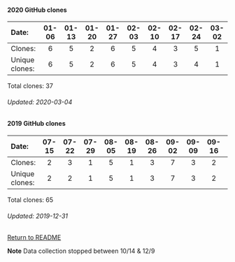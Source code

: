 #### 2020 GitHub clones
Date:		          | 01-06   | 01-13   | 01-20   |  01-27  |  02-03  |  02-10  |  02-17  |  02-24  |  03-02
|:---    |:---:   |:---:  |:---:  |:---:  |:---:  |:---:  |:---:  |:---:  |:---:
Clones:		        |    6    |  5      |    2    |      6  |  5      |  4      |  3      |  5      |  1
Unique   clones:  |    6    |  5      |    2    |      6  |      5  |      4  |      3  |      4  |      1

Total clones: 37
###### Updated: 2020-03-04

#### 2019 GitHub clones
Date:    |        07-15   |       07-22   |       07-29   |       08-05   |       08-19   |       08-26   |       09-02   |       09-09  |  09-16  |  09-23  |  10-07  |  10-14  |  12-09  |  12-16  |  12-23  |  12-30
|:---    |:---:   |:---:  |:---:  |:---:  |:---:  |:---:  |:---:  |:---:  |:---:  |:---:  |:---:  |:---:  |:---:  |:---:  |:---: |:---:
Clones:  |        2       |       3       |       1       |       5       |       1       |       3       |       7       |       3      |  2      |  3      |  4      |  3      |  6      |  5      |  8  | 9
Unique   clones:  |       2       |       2       |       1       |       5       |       1       |       3       |       7       |      3  |      2  |      3  |      4  |      3  |      6  |      5  |      8  | 9

Total clones: 65
###### Updated: 2019-12-31

[Return to README](https://github.com/BradleyA/Search-docker-registry-v2-script.1.0/blob/master/README.md#Search-docker-registry-v2-script)

**Note**  Data collection stopped between 10/14 & 12/9
